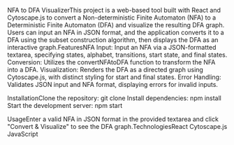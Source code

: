 NFA to DFA VisualizerThis project is a web-based tool built with React and Cytoscape.js to convert a Non-deterministic Finite Automaton (NFA) to a Deterministic Finite Automaton (DFA) and visualize the resulting DFA graph. Users can input an NFA in JSON format, and the application converts it to a DFA using the subset construction algorithm, then displays the DFA as an interactive graph.FeaturesNFA Input: Input an NFA via a JSON-formatted textarea, specifying states, alphabet, transitions, start state, and final states.
Conversion: Utilizes the convertNFAtoDFA function to transform the NFA into a DFA.
Visualization: Renders the DFA as a directed graph using Cytoscape.js, with distinct styling for start and final states.
Error Handling: Validates JSON input and NFA format, displaying errors for invalid inputs.

InstallationClone the repository: git clone <repository-url>
Install dependencies: npm install
Start the development server: npm start

UsageEnter a valid NFA in JSON format in the provided textarea and click "Convert & Visualize" to see the DFA graph.TechnologiesReact
Cytoscape.js
JavaScript

